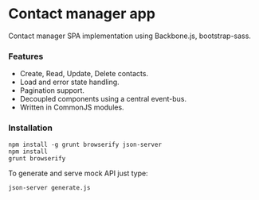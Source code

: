 # Contact manager app

Contact manager SPA implementation using Backbone.js, bootstrap-sass.

### Features
- Create, Read, Update, Delete contacts.
- Load and error state handling.
- Pagination support.
- Decoupled components using a central event-bus.
- Written in CommonJS modules.

### Installation
```
npm install -g grunt browserify json-server 
npm install
grunt browserify
```

To generate and serve mock API just type:
```
json-server generate.js
```


